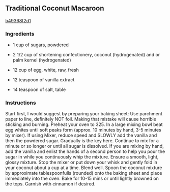 ## Traditional Coconut Macaroon

[b49368f2d1](http://www.food.com/recipe/traditional-coconut-macaroon-200777)

### Ingredients

 - 1 cup of sugars, powdered

 - 2 1/2 cup of shortening confectionery, coconut (hydrogenated) and or palm kernel (hydrogenated)

 - 12 cup of egg, white, raw, fresh

 - 12 teaspoon of vanilla extract

 - 14 teaspoon of salt, table

### Instructions

Start first, I would suggest by preparing your baking sheet: Use parchment paper to line, definitely NOT foil. Making that mistake will cause horrible sticking and burning. Preheat your oven to 325. In a large mixing bowl beat egg whites until soft peaks form (approx. 10 minutes by hand, 3-5 minutes by mixer). If using Mixer, reduce speed and SLOWLY add the vanilla and then the powdered sugar. Gradually is the key here. Continue to mix for a minute or so longer or until all sugar is dissolved. If you are mixing by hand, add the vanilla and enlist the hands of a second person to help you pour the sugar in while you continuously whip the mixture. Ensure a smooth, light, glossy mixture. Stop the mixer or put down your whisk and gently fold in your coconut about a cup at a time. Blend well. Spoon the coconut mixture by approximate tablespoonfulls (rounded) onto the baking sheet and place immediately into the oven. Bake for 10-15 mins or until lightly browned on the tops. Garnish with cinnamon if desired.